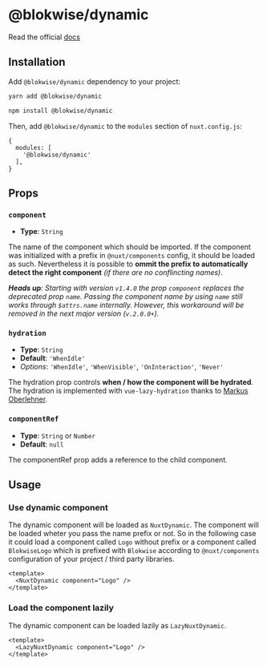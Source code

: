 # @blokwise/dynamic

Read the official [docs](https://dynamic.blokwise.io)

## Installation

Add `@blokwise/dynamic` dependency to your project:

```bash
yarn add @blokwise/dynamic
```

```bash
npm install @blokwise/dynamic
```

Then, add `@blokwise/dynamic` to the `modules` section of `nuxt.config.js`:

```js[nuxt.config.js]
{
  modules: [
    '@blokwise/dynamic'
  ],
}
```

## Props

### `component`

- **Type**: `String`

The name of the component which should be imported.
If the component was initialized with a prefix in `@nuxt/components` config, it should be loaded as such. Nevertheless it is possible to **ommit the prefix to automatically detect the right component** _(if there are no conflincting names)_.

_**Heads up**: Starting with version `v1.4.0` the prop `component` replaces the deprecated prop `name`.
Passing the component name by using `name` still works through `$attrs.name` internally.
However, this workaround will be removed in the next major version (`v.2.0.0+`)._

### `hydration`

- **Type**: `String`
- **Default**: `'WhenIdle'`
- _Options_: `'WhenIdle'`, `'WhenVisible'`, `'OnInteraction'`, `'Never'`

The hydration prop controls **when / how the component will be hydrated**. The hydration is implemented with `vue-lazy-hydration` thanks to [Markus Oberlehner](https://github.com/maoberlehner/vue-lazy-hydration).

### `componentRef`

- **Type**: `String` or `Number`
- **Default**: `null`

The componentRef prop adds a reference to the child component.

## Usage

### Use dynamic component

The dynamic component will be loaded as `NuxtDynamic`. The component will be loaded wheter you pass the name prefix or not. So in the following case it could load a component called `Logo` without prefix or a component called `BlokwiseLogo` which is prefixed with `Blokwise` according to `@nuxt/components` configuration of your project / third party libraries.

```vue
<template>
  <NuxtDynamic component="Logo" />
</template>
```

### Load the component lazily

The dynamic component can be loaded lazily as `LazyNuxtDynamic`.

```vue
<template>
  <LazyNuxtDynamic component="Logo" />
</template>
```
